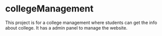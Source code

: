 # collegeManagement

This project is for a college management where students can get the info about college. It has a admin panel to manage the website.
